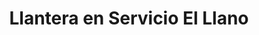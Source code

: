 ---
title: "Llantera en Servicio El Llano"
url: /villa-de-alvarez/llantera-en-servicio-el-llano/
shop: neumáticos
---